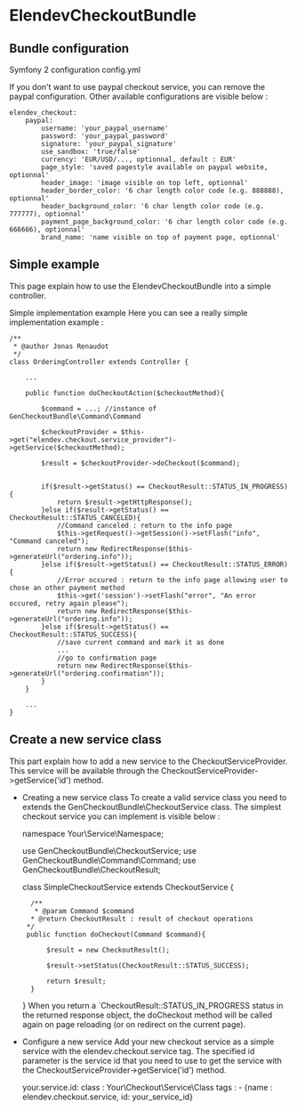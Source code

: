 ElendevCheckoutBundle
=====================

Bundle configuration
--------------------
Symfony 2 configuration config.yml

If you don't want to use paypal checkout service, you can remove the paypal configuration. Other available configurations are visible below :

	elendev_checkout:
    	paypal:
        	username: 'your_paypal_username'
        	password: 'your_paypal_password'
        	signature: 'your_paypal_signature'
        	use_sandbox: 'true/false'
        	currency: 'EUR/USD/..., optionnal, default : EUR'
        	page_style: 'saved pagestyle available on paypal website, optionnal'
        	header_image: 'image visible on top left, optionnal'
        	header_border_color: '6 char length color code (e.g. 888888), optionnal'
        	header_background_color: '6 char length color code (e.g. 777777), optionnal'
        	payment_page_background_color: '6 char length color code (e.g. 666666), optionnal'
        	brand_name: 'name visible on top of payment page, optionnal'

Simple example
--------------
This page explain how to use the ElendevCheckoutBundle into a simple controller.

Simple implementation example
Here you can see a really simple implementation example :

	/**
	 * @author Jonas Renaudot
	 */
	class OrderingController extends Controller {
	 
    	...
 	
	    public function doCheckoutAction($checkoutMethod){
	 
	        $command = ...; //instance of GenCheckoutBundle\Command\Command
	 
	        $checkoutProvider = $this->get("elendev.checkout.service_provider")->getService($checkoutMethod);
 
	        $result = $checkoutProvider->doCheckout($command);
	 
 	
        	if($result->getStatus() == CheckoutResult::STATUS_IN_PROGRESS){
            	return $result->getHttpResponse();
        	}else if($result->getStatus() == CheckoutResult::STATUS_CANCELED){
            	//Command canceled : return to the info page
            	$this->getRequest()->getSession()->setFlash("info", "Command canceled");
            	return new RedirectResponse($this->generateUrl("ordering.info"));
        	}else if($result->getStatus() == CheckoutResult::STATUS_ERROR){
            	//Error occured : return to the info page allowing user to chose an other payment method
            	$this->get('session')->setFlash("error", "An error occured, retry again please");
            	return new RedirectResponse($this->generateUrl("ordering.info"));
        	}else if($result->getStatus() == CheckoutResult::STATUS_SUCCESS){
            	//save current command and mark it as done
            	...
            	//go to confirmation page
            	return new RedirectResponse($this->generateUrl("ordering.confirmation"));
        	}
    	}
 	
	    ...
	}


Create a new service class
--------------------------
This part explain how to add a new service to the CheckoutServiceProvider. This service will be available through the CheckoutServiceProvider->getService('id') method.

- Creating a new service class
To create a valid service class you need to extends the GenCheckoutBundle\CheckoutService class. The simplest checkout service you can implement is visible below :

	namespace Your\Service\Namespace;
	
	use GenCheckoutBundle\CheckoutService;
	use GenCheckoutBundle\Command\Command;
	use GenCheckoutBundle\CheckoutResult;

	class SimpleCheckoutService extends CheckoutService {
	    
	    /**
	     * @param Command $command
 	    * @return CheckoutResult : result of checkout operations
  	   */
 	   public function doCheckout(Command $command){
   	     
    	    $result = new CheckoutResult();

	        $result->setStatus(CheckoutResult::STATUS_SUCCESS);
        
    	    return $result;
   	 	}
	}
When you return a `CheckoutResult::STATUS_IN_PROGRESS status in the returned response object, the doCheckout method will be called again on page reloading (or on redirect on the current page).

- Configure a new service
Add your new checkout service as a simple service with the elendev.checkout.service tag. The specified id parameter is the service id that you need to use to get the service with the CheckoutServiceProvider->getService('id') method.

	your.service.id:
    	class : Your\Checkout\Service\Class
    	tags :
        	- {name : elendev.checkout.service, id: your_service_id}